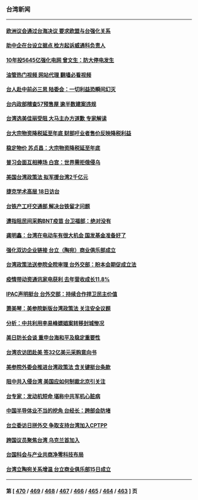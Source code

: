 ### 台湾新闻
---
#### [欧洲议会通过台海决议 要求欧盟与台强化关系](../../pages/ncid1349361/n13825857.md?09160845) 
#### [助中企在台设立据点 检方起诉威通科负责人](../../pages/ncid1349361/n13825837.md?09160845) 
#### [10年投5645亿强化电网 曾文生：防大停电发生](../../pages/ncid1349361/n13825835.md?09160845) 
#### [油管热门视频 网站代理 翻墙必看视频](http://209.222.30.114:81/youtube.html?09160845)
#### [台人赴中前必三思 陆委会：一切利益恐瞬间幻灭](../../pages/ncid1349361/n13825838.md?09160845) 
#### [台内政部稽查57预售屋 逾半数建案违规](../../pages/ncid1349361/n13825842.md?09160845) 
#### [台湾选美佳丽受阻 大马主办方道歉 专家解读](../../pages/ncid1349361/n13825713.md?09160845) 
#### [台大宗物资降税延至年底 财部吁业者售价反映降税利益](../../pages/ncid1349361/n13825812.md?09160845) 
#### [稳定物价 苏贞昌：大宗物资降税延至年底](../../pages/ncid1349361/n13825727.md?09160845) 
#### [普习会面互相捧场 白宫：世界需拒俄侵乌](../../pages/ncid1349361/n13825805.md?09160845) 
#### [美国台湾政策法 拟军援台湾2千亿元](../../pages/ncid1349361/n13825809.md?09160845) 
#### [捷克学术高层 18日访台](../../pages/ncid1349361/n13825803.md?09160845) 
#### [台铁产工吁交通部 解决台铁留才问题](../../pages/ncid1349361/n13825722.md?09160845) 
#### [遭指阻民间采购BNT疫苗 台卫福部：绝对没有](../../pages/ncid1349361/n13825748.md?09160845) 
#### [龚明鑫：台湾在电动车有很大机会 国发基金准备好了](../../pages/ncid1349361/n13825790.md?09160845) 
#### [强化双边企业链接 台立（陶宛）商业俱乐部成立](../../pages/ncid1349361/n13825798.md?09160845) 
#### [台湾政策法送参院全院审理 台外交部：盼本会期促成立法](../../pages/ncid1349361/n13825754.md?09160845) 
#### [疫情带动资通讯家电获利 去年营收成长11.8%](../../pages/ncid1349361/n13825721.md?09160845) 
#### [IPAC声明挺台 台外交部：持续合作捍卫民主价值](../../pages/ncid1349361/n13825720.md?09160845) 
#### [萧美琴：美参院新版台湾政策法 关注安全议题](../../pages/ncid1349361/n13825434.md?09160845) 
#### [分析：中共利用李易峰嫖娼案转移封城惨况](../../pages/ncid1349361/n13825355.md?09160845) 
#### [美日防长会谈 重申台海和平及稳定重要性](../../pages/ncid1349361/n13825361.md?09160845) 
#### [台湾农访团赴美 签32亿美元采购意向书](../../pages/ncid1349361/n13825288.md?09160845) 
#### [美参院外委会推进台湾政策法 含关键挺台条款](../../pages/ncid1349361/n13825205.md?09160845) 
#### [阻中共入侵台湾 美国应如何制裁北京引关注](../../pages/ncid1349361/n13825165.md?09160845) 
#### [台专家：发动机短命 堪称中共军机心脏病](../../pages/ncid1349361/n13825007.md?09160845) 
#### [中国半导体业不当的挖角 台经长：跨部会防堵](../../pages/ncid1349361/n13824761.md?09160845) 
#### [台立委访日拼外交 争取支持台湾加入CPTPP](../../pages/ncid1349361/n13824889.md?09160845) 
#### [跨国议员聚焦台湾 乌克兰首加入](../../pages/ncid1349361/n13825001.md?09160845) 
#### [台国科会与产业共商净零科技布局](../../pages/ncid1349361/n13824966.md?09160845) 
#### [台湾立陶宛关系增温 台立商业俱乐部15日成立](../../pages/ncid1349361/n13825017.md?09160845) 

---
#### 第 [ [470](./470.md?09160845) / [469](./469.md?09160845) / [468](./468.md?09160845) / [467](./467.md?09160845) / [466](./466.md?09160845) / [465](./465.md?09160845) / [464](./464.md?09160845) / [463](./463.md?09160845) ] 页
